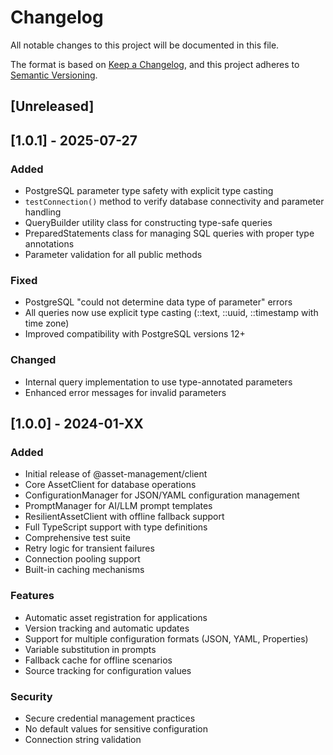# Changelog

All notable changes to this project will be documented in this file.

The format is based on [Keep a Changelog](https://keepachangelog.com/en/1.0.0/),
and this project adheres to [Semantic Versioning](https://semver.org/spec/v2.0.0.html).

## [Unreleased]

## [1.0.1] - 2025-07-27

### Added
- PostgreSQL parameter type safety with explicit type casting
- `testConnection()` method to verify database connectivity and parameter handling
- QueryBuilder utility class for constructing type-safe queries
- PreparedStatements class for managing SQL queries with proper type annotations
- Parameter validation for all public methods

### Fixed
- PostgreSQL "could not determine data type of parameter" errors
- All queries now use explicit type casting (::text, ::uuid, ::timestamp with time zone)
- Improved compatibility with PostgreSQL versions 12+

### Changed
- Internal query implementation to use type-annotated parameters
- Enhanced error messages for invalid parameters

## [1.0.0] - 2024-01-XX

### Added
- Initial release of @asset-management/client
- Core AssetClient for database operations
- ConfigurationManager for JSON/YAML configuration management
- PromptManager for AI/LLM prompt templates
- ResilientAssetClient with offline fallback support
- Full TypeScript support with type definitions
- Comprehensive test suite
- Retry logic for transient failures
- Connection pooling support
- Built-in caching mechanisms

### Features
- Automatic asset registration for applications
- Version tracking and automatic updates
- Support for multiple configuration formats (JSON, YAML, Properties)
- Variable substitution in prompts
- Fallback cache for offline scenarios
- Source tracking for configuration values

### Security
- Secure credential management practices
- No default values for sensitive configuration
- Connection string validation